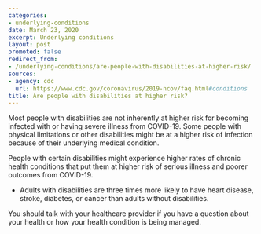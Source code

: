 ```yaml
---
categories:
- underlying-conditions
date: March 23, 2020
excerpt: Underlying conditions
layout: post
promoted: false
redirect_from:
- /underlying-conditions/are-people-with-disabilities-at-higher-risk/
sources:
- agency: cdc
  url: https://www.cdc.gov/coronavirus/2019-ncov/faq.html#conditions
title: Are people with disabilities at higher risk?
---
```


Most people with disabilities are not inherently at higher risk for becoming infected with or having severe illness from COVID-19. Some people with physical limitations or other disabilities might be at a higher risk of infection because of their underlying medical condition.

People with certain disabilities might experience higher rates of chronic health conditions that put them at higher risk of serious illness and poorer outcomes from COVID-19.

- Adults with disabilities are three times more likely to have heart disease, stroke, diabetes, or cancer than adults without disabilities.

You should talk with your healthcare provider if you have a question about your health or how your health condition is being managed.